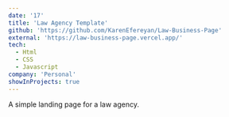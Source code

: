 ```yaml
---
date: '17'
title: 'Law Agency Template'
github: 'https://github.com/KarenEfereyan/Law-Business-Page'
external: 'https://law-business-page.vercel.app/'
tech:
  - Html
  - CSS
  - Javascript
company: 'Personal'
showInProjects: true
---
```

    
A simple landing page for a law agency.